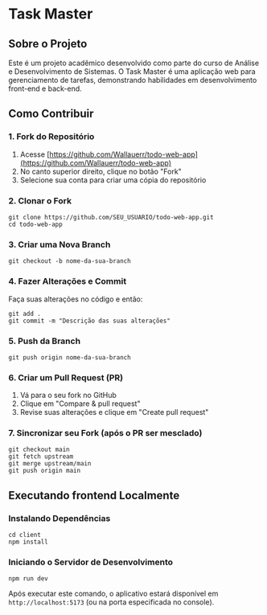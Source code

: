 # Task Master

## Sobre o Projeto

Este é um projeto acadêmico desenvolvido como parte do curso de Análise e Desenvolvimento de Sistemas. O Task Master é uma aplicação web para gerenciamento de tarefas, demonstrando habilidades em desenvolvimento front-end e back-end.

## Como Contribuir

### 1. Fork do Repositório

1. Acesse [https://github.com/Wallauerr/todo-web-app](https://github.com/Wallauerr/todo-web-app)
2. No canto superior direito, clique no botão "Fork"
3. Selecione sua conta para criar uma cópia do repositório

### 2. Clonar o Fork

```
git clone https://github.com/SEU_USUARIO/todo-web-app.git
cd todo-web-app
```

### 3. Criar uma Nova Branch

```
git checkout -b nome-da-sua-branch
```

### 4. Fazer Alterações e Commit

Faça suas alterações no código e então:

```
git add .
git commit -m "Descrição das suas alterações"
```

### 5. Push da Branch

```
git push origin nome-da-sua-branch
```

### 6. Criar um Pull Request (PR)

1. Vá para o seu fork no GitHub
2. Clique em "Compare & pull request"
3. Revise suas alterações e clique em "Create pull request"

### 7. Sincronizar seu Fork (após o PR ser mesclado)

```
git checkout main
git fetch upstream
git merge upstream/main
git push origin main
```

## Executando frontend Localmente

### Instalando Dependências

```
cd client
npm install
```

### Iniciando o Servidor de Desenvolvimento

```
npm run dev
```

Após executar este comando, o aplicativo estará disponível em `http://localhost:5173` (ou na porta especificada no console).